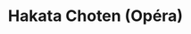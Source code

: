 ---
created-date: 08/10/2025
title: "Hakata Choten (Opéra)"
description: "Ça ne vaut pas Kodawari, néanmoins les ramens sont très bons. Je recommande le Tonkotsu Miso + Châsû ! Le cadre est simple."
lat: 48.867151983486
lon: 2.33492103514
address: "53 Rue des Petits Champs, 75001 Paris"
website: http://www.hakata-choten.com
tags: "restaurant asiatique"
image:
---